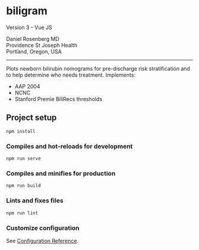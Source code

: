 # biligram
Version 3 - Vue JS

Daniel Rosenberg MD  
Providence St Joseph Health  
Portland, Oregon, USA

---

Plots newborn bilirubin nomograms for pre-discharge risk stratification and to help determine who needs treatment.
Implements:
- AAP 2004
- NCNC
- Stanford Premie BiliRecs thresholds

## Project setup
```
npm install
```

### Compiles and hot-reloads for development
```
npm run serve
```

### Compiles and minifies for production
```
npm run build
```

### Lints and fixes files
```
npm run lint
```

### Customize configuration
See [Configuration Reference](https://cli.vuejs.org/config/).
